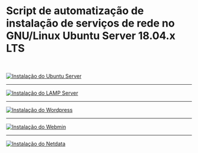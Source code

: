 <h1> Script de automatização de instalação de serviços de rede no GNU/Linux Ubuntu Server 18.04.x LTS</h1><br>

[![Instalação do Ubuntu Server](https://github.com/vaamonde/ubuntu-1804/blob/master/img/server-11.png)](https://www.youtube.com/watch?v=zDdCrqNhIXI)

<hr>

[![Instalação do LAMP Server](https://github.com/vaamonde/ubuntu-1804/blob/master/img/server-12.png)](https://www.youtube.com/watch?v=6EFUu-I3u4s&)

<hr>

[![Instalação do Wordpress](https://github.com/vaamonde/ubuntu-1804/blob/master/img/server-13.png)](https://www.youtube.com/watch?v=Fs2B7kLdlm4&t)

<hr>

[![Instalação do Webmin](https://github.com/vaamonde/ubuntu-1804/blob/master/img/server-14.png)](https://www.youtube.com/watch?v=rKTFI9s_YNY)

<hr>

[![Instalação do Netdata](https://github.com/vaamonde/ubuntu-1804/blob/master/img/server-15.png)](https://www.youtube.com/watch?v=TdTTgztYVKc)
